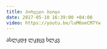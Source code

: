 ```yaml
---
title: პირველი ბლოგი
date: 2017-05-10 16:39:00 +04:00
video: https://youtu.be/luM6oeCM7Yw
---
```


ასლკდჯ ლკჯცვ ხლკვ 